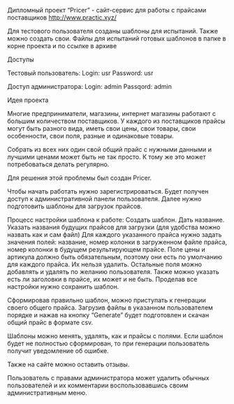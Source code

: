 Дипломный проект
“Pricer” - сайт-сервис для работы с прайсами поставщиков
http://www.practic.xyz/

Для тестового пользователя созданы шаблоны для испытаний. Также можно создать свои.
Файлы для испытаний готовых шаблонов в папке в корне проекта и по ссылке в архиве 


Доступы

Тестовый пользователь:
Login: usr
Password: usr

Доступ администратора:
Login: admin
Passqord: admin
 
Идея проекта

Многие предприниматели, магазины, интернет магазины работают с большим количеством поставщиков. У каждого из поставщиков прайсы могут быть разного вида, иметь свои цены, свои товары, свои особенности, свои поля, разные и одинаковые товары. 

Собрать из всех них один свой общий прайс с нужными данными и лучшими ценами может быть не так просто. К тому же это может потребоваться делать регулярно.

Для решения этой проблемы был создан Pricer. 

Чтобы начать работать нужно зарегистрироваться. Будет получен доступ к административной панели пользователя. Далее нужно подготовить шаблоны для загрузок прайсов. 

Процесс настройки шаблона к работе:
Создать шаблон. Дать название.
Указать названия будущих прайсов для загрузки (для удобства можно назвать как и сам файл)
Для каждого указанного прайса нужно задать значения полей: название, номер колонки в загруженном файле прайса, номер колонки в будущем результирующем прайсе. Поле цены и артикула должно быть обязательным, поэтому они есть по умолчанию для каждого прайса. Их нельзя удалить. Остальные поля можно добавлять и удалять по желанию пользователя. Также можно указать есть ли заголовки в прайсе, их может и не быть.
Проделав все настройки нужно сохранить шаблон.

Сформировав правильно шаблон, можно приступать к генерации своего общего прайса. Загрузив файлы в указанном пользователем порядке и нажав на кнопку “Generate” будет подготовлен и скачан общий прайс в формате csv.

Шаблоны можно менять, удалять, как и прайсы с полями. Если шаблон будет не полностью сформирован, то при генерации пользователь получит уведомление об ошибке.

Также на сайте можно оставить отзывы.

Пользователь с правами администратора может удалить обычных пользователей и их комментарии воспользовавшись своим административным меню.
